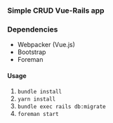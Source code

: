 ### Simple CRUD Vue-Rails app

### Dependencies

- Webpacker (Vue.js)
- Bootstrap
- Foreman

#### Usage

1. `bundle install`
2. `yarn install`
3. `bundle exec rails db:migrate`
4. `foreman start`
